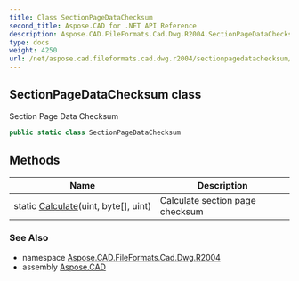 ```yaml
---
title: Class SectionPageDataChecksum
second_title: Aspose.CAD for .NET API Reference
description: Aspose.CAD.FileFormats.Cad.Dwg.R2004.SectionPageDataChecksum class. Section Page Data Checksum
type: docs
weight: 4250
url: /net/aspose.cad.fileformats.cad.dwg.r2004/sectionpagedatachecksum/
---
```

## SectionPageDataChecksum class

Section Page Data Checksum

```csharp
public static class SectionPageDataChecksum
```

## Methods

| Name | Description |
| --- | --- |
| static [Calculate](../../aspose.cad.fileformats.cad.dwg.r2004/sectionpagedatachecksum/calculate/)(uint, byte[], uint) | Calculate section page checksum |

### See Also

* namespace [Aspose.CAD.FileFormats.Cad.Dwg.R2004](../../aspose.cad.fileformats.cad.dwg.r2004/)
* assembly [Aspose.CAD](../../)


